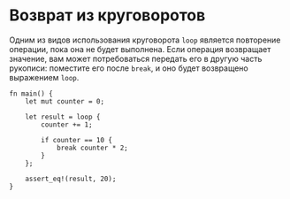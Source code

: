 # Возврат из круговоротов

Одним из видов использования круговорота `loop` является повторение операции, пока
она не будет выполнена. Если операция возвращает значение, вам может
потребоваться передать его в другую часть рукописи: поместите его после `break`,
и оно будет возвращено выражением `loop`.

```rust,editable
fn main() {
    let mut counter = 0;

    let result = loop {
        counter += 1;

        if counter == 10 {
            break counter * 2;
        }
    };

    assert_eq!(result, 20);
}
```
